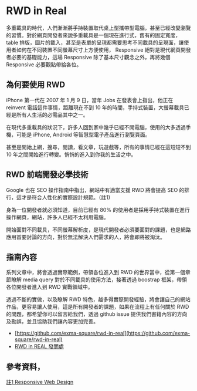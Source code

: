 # RWD in Real

多重載具的時代，人們漸漸將手持裝置取代桌上型攜帶型電腦，甚至已經改變瀏覽的習慣。對於網頁開發者來說多重載具是一個現在進行式，舊有的固定寬度， table 排版，圖片的載入，甚至是表單的呈現都需要思考不同載具的呈現面，讓使用者如何在不同裝置不同螢幕尺寸上方便使用， Responsive 絕對是現代網頁開發者必要的基礎能力，這場 Responsive 除了基本尺寸觀念之外，再將幾個 Responsive 必要觀點帶給各位。

## 為何要使用 RWD

iPhone 第一代在 2007 年 1 月 9 日，當年 Jobs 在發表會上指出，他正在 reinvent 電話這件事情，距離現在不到 10 年的時間，手持式裝置，大螢幕載具已經是所有人生活的必需品其中之一。

在現代多重載具的狀況下，許多人回到家中幾乎已經不開電腦，使用的大多透過手機，可能是 iPhone, Android 等智慧型電子產品進行瀏覽頁面。

甚至是開始上網，搜尋，閱讀，看文章，玩遊戲等，所有的事情已經在這短短不到 10 年之間開始進行轉變。悄悄的進入到你我的生活之中。

## RWD 前端開發必學技術

Google 也在 SEO 操作指南中指出，網站中有適當支援 RWD 將會提高 SEO 的排行，這才是符合人性化的實際設計規範。（註1)

身為一位開發者就必須知道，目前已經有 80% 的使用者是採用手持式裝置在進行操作網頁，網站，許多人已經不太利用電腦。

開始面對不同載具，不同螢幕解析度，是現代開發者必須要面對的課題，也是網路應用首要討論的方向，對於無法解決人們需求的人，將會即將被淘汰。

## 指南內容

系列文章中，將會透過實際範例，帶領各位進入到 RWD 的世界當中，從第一個章節瞭解 media query 對於不同載具的使用方法，接著透過 boostrap 框架，帶領各位開發者進入到 RWD 實戰領域中。

透過不斷的實做，以及瞭解 RWD 特色，越多得實際開發經驗，將會讓自己的網站作品，更容易讓人使用，這是所有開發者的課題，如果在流程上有任何關於 RWD 的問題，都希望你可以留言給我們，透過 github issue 提供我們書籍內容的方向及勘誤，並且協助我們讓內容更加完善。

* [https://github.com/exma-square/rwd-in-real](https://github.com/exma-square/rwd-in-real)
* [RWD in REAL 發問處](https://github.com/exma-square/rwd-in-real/issues)

## 參考資料，

[註1 Responsive Web Design](https://developers.google.com/webmasters/mobile-sites/mobile-seo/responsive-design)
